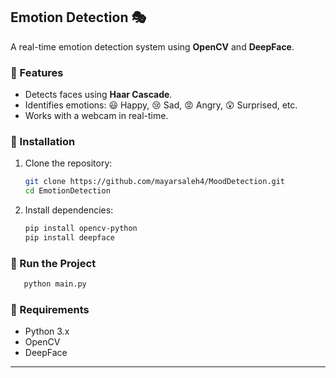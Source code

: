 ## Emotion Detection 🎭
A real-time emotion detection system using **OpenCV** and **DeepFace**.

### 📌 Features
- Detects faces using **Haar Cascade**.
- Identifies emotions: 😃 Happy, 😢 Sad, 😡 Angry, 😲 Surprised, etc.
- Works with a webcam in real-time.

### 🔧 Installation
1. Clone the repository:
   ```bash
   git clone https://github.com/mayarsaleh4/MoodDetection.git
   cd EmotionDetection
   ```
2. Install dependencies:
   ```bash
   pip install opencv-python
   pip install deepface
   ```

### 🚀 Run the Project
```bash
   python main.py
```

### 📌 Requirements
- Python 3.x
- OpenCV
- DeepFace

---

